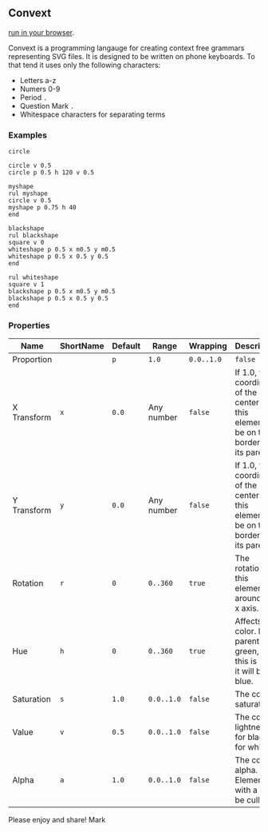 ## Convext

[run in your browser](https://wainwrightmark.github.io/convext/). 

Convext is a programming langauge for creating context free grammars representing SVG files. It is designed to be written on phone keyboards. To that tend it uses only the following characters:
- Letters a-z
- Numers 0-9
- Period `.`
- Question Mark `.`
- Whitespace characters for separating terms

### Examples

```
circle
```

```
circle v 0.5
circle p 0.5 h 120 v 0.5
```

```
myshape
rul myshape
circle v 0.5
myshape p 0.75 h 40
end
```

```
blackshape
rul blackshape
square v 0
whiteshape p 0.5 x m0.5 y m0.5
whiteshape p 0.5 x 0.5 y 0.5
end

rul whiteshape
square v 1
blackshape p 0.5 x m0.5 y m0.5
blackshape p 0.5 x 0.5 y 0.5
end
```


### Properties

| Name | ShortName | Default | Range | Wrapping | Description |
|---|---|---|---|---|---|
Proportion||`p`|`1.0`|`0.0..1.0`|`false`|The scale of this element. If 0.5, this element will be half the size of its parent. Elements with p 0 will be culled.|
|X Transform|`x`|`0.0`|Any number|`false`|If 1.0, the x coordinate of the center of this element will be on the border of its parent.|
|Y Transform|`y`|`0.0`|Any number|`false`|If 1.0, the y coordinate of the center of this element will be on the border of its parent.|
|Rotation|`r`|`0`|`0..360`|`true`|The rotation of this element around the x axis. |
|Hue|`h`|`0`|`0..360`|`true`|Affects the color. If the parent is green, and this is 120, it will be blue.|
|Saturation|`s`|`1.0`|`0.0..1.0`|`false`|The color saturation.|
|Value|`v`|`0.5`|`0.0..1.0`|`false`|The color lightness. 0 for black, 1 for white. |
|Alpha|`a`|`1.0`|`0.0..1.0`|`false`|The color alpha. Elements with a 0 will be culled. |




Please enjoy and share! 
Mark